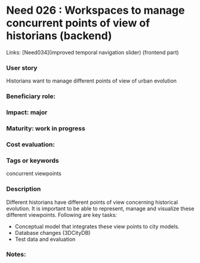# Need 026 : Workspaces to manage concurrent points of view of historians (backend)

Links: [Need034](improved temporal navigation slider) (frontend part)

### User story
Historians want to manage different points of view of urban evolution

### Beneficiary role: 

### Impact: major

### Maturity: work in progress

### Cost evaluation: 

### Tags or keywords
concurrent viewpoints

### Description
Different historians have different points of view concerning historical evolution. It is important to be able to represent, manage and visualize these different viewpoints. Following are key tasks:
* Conceptual model that integrates these view points to city models.
* Database changes (3DCityDB)
* Test data and evaluation

### Notes:

